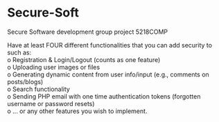 # Secure-Soft
Secure Software development group project 5218COMP

Have at least FOUR different functionalities that you can add security to such as: <br>
o Registration & Login/Logout (counts as one feature) <br>
o Uploading user images or files <br>
o Generating dynamic content from user info/input (e.g., comments on posts/blogs) <br>
o Search functionality <br>
o Sending PHP email with one time authentication tokens (forgotten username or password resets) <br>
o ... or any other features you wish to implement. <br>


